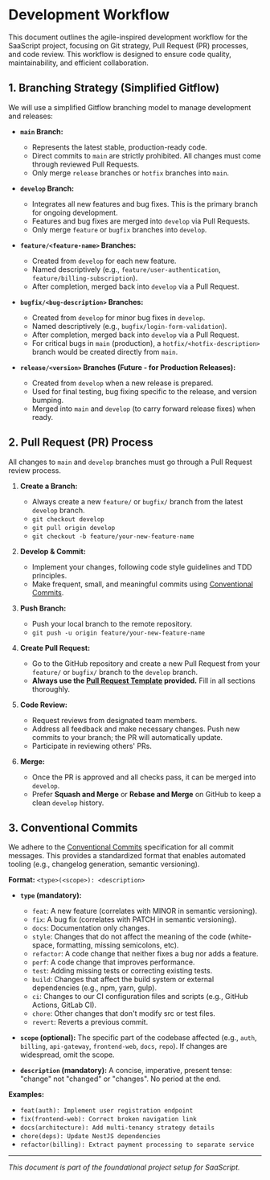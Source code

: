 # Development Workflow

This document outlines the agile-inspired development workflow for the SaaScript project, focusing on Git strategy, Pull Request (PR) processes, and code review. This workflow is designed to ensure code quality, maintainability, and efficient collaboration.

## 1. Branching Strategy (Simplified Gitflow)

We will use a simplified Gitflow branching model to manage development and releases:

* **`main` Branch:**
    * Represents the latest stable, production-ready code.
    * Direct commits to `main` are strictly prohibited. All changes must come through reviewed Pull Requests.
    * Only merge `release` branches or `hotfix` branches into `main`.

* **`develop` Branch:**
    * Integrates all new features and bug fixes. This is the primary branch for ongoing development.
    * Features and bug fixes are merged into `develop` via Pull Requests.
    * Only merge `feature` or `bugfix` branches into `develop`.

* **`feature/<feature-name>` Branches:**
    * Created from `develop` for each new feature.
    * Named descriptively (e.g., `feature/user-authentication`, `feature/billing-subscription`).
    * After completion, merged back into `develop` via a Pull Request.

* **`bugfix/<bug-description>` Branches:**
    * Created from `develop` for minor bug fixes in `develop`.
    * Named descriptively (e.g., `bugfix/login-form-validation`).
    * After completion, merged back into `develop` via a Pull Request.
    * For critical bugs in `main` (production), a `hotfix/<hotfix-description>` branch would be created directly from `main`.

* **`release/<version>` Branches (Future - for Production Releases):**
    * Created from `develop` when a new release is prepared.
    * Used for final testing, bug fixing specific to the release, and version bumping.
    * Merged into `main` and `develop` (to carry forward release fixes) when ready.

## 2. Pull Request (PR) Process

All changes to `main` and `develop` branches must go through a Pull Request review process.

1.  **Create a Branch:**
    * Always create a new `feature/` or `bugfix/` branch from the latest `develop` branch.
    * `git checkout develop`
    * `git pull origin develop`
    * `git checkout -b feature/your-new-feature-name`

2.  **Develop & Commit:**
    * Implement your changes, following code style guidelines and TDD principles.
    * Make frequent, small, and meaningful commits using [Conventional Commits](#3-conventional-commits).

3.  **Push Branch:**
    * Push your local branch to the remote repository.
    * `git push -u origin feature/your-new-feature-name`

4.  **Create Pull Request:**
    * Go to the GitHub repository and create a new Pull Request from your `feature/` or `bugfix/` branch to the `develop` branch.
    * **Always use the [Pull Request Template](./.github/PULL_REQUEST_TEMPLATE.md) provided.** Fill in all sections thoroughly.

5.  **Code Review:**
    * Request reviews from designated team members.
    * Address all feedback and make necessary changes. Push new commits to your branch; the PR will automatically update.
    * Participate in reviewing others' PRs.

6.  **Merge:**
    * Once the PR is approved and all checks pass, it can be merged into `develop`.
    * Prefer **Squash and Merge** or **Rebase and Merge** on GitHub to keep a clean `develop` history.

## 3. Conventional Commits

We adhere to the [Conventional Commits](https://www.conventionalcommits.org/en/v1.0.0/) specification for all commit messages. This provides a standardized format that enables automated tooling (e.g., changelog generation, semantic versioning).

**Format:** `<type>(<scope>): <description>`

* **`type` (mandatory):**
    * `feat`: A new feature (correlates with MINOR in semantic versioning).
    * `fix`: A bug fix (correlates with PATCH in semantic versioning).
    * `docs`: Documentation only changes.
    * `style`: Changes that do not affect the meaning of the code (white-space, formatting, missing semicolons, etc).
    * `refactor`: A code change that neither fixes a bug nor adds a feature.
    * `perf`: A code change that improves performance.
    * `test`: Adding missing tests or correcting existing tests.
    * `build`: Changes that affect the build system or external dependencies (e.g., npm, yarn, gulp).
    * `ci`: Changes to our CI configuration files and scripts (e.g., GitHub Actions, GitLab CI).
    * `chore`: Other changes that don't modify src or test files.
    * `revert`: Reverts a previous commit.

* **`scope` (optional):** The specific part of the codebase affected (e.g., `auth`, `billing`, `api-gateway`, `frontend-web`, `docs`, `repo`). If changes are widespread, omit the scope.

* **`description` (mandatory):** A concise, imperative, present tense: "change" not "changed" or "changes". No period at the end.

**Examples:**

* `feat(auth): Implement user registration endpoint`
* `fix(frontend-web): Correct broken navigation link`
* `docs(architecture): Add multi-tenancy strategy details`
* `chore(deps): Update NestJS dependencies`
* `refactor(billing): Extract payment processing to separate service`

---

_This document is part of the foundational project setup for SaaScript._